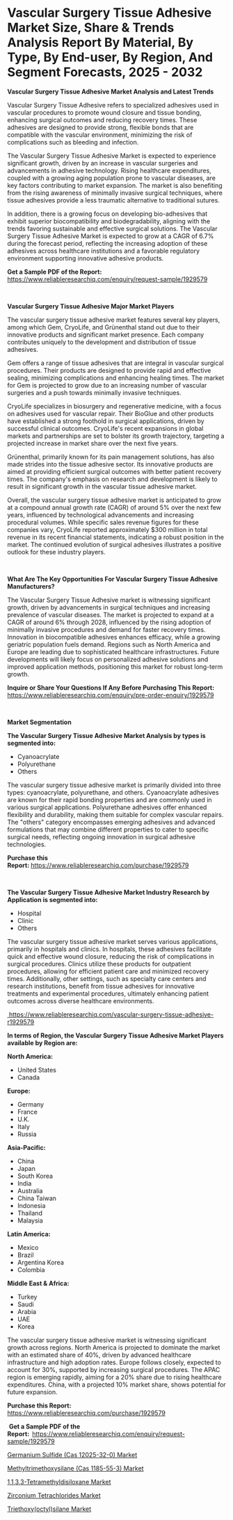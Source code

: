 <p><h1>Vascular Surgery Tissue Adhesive Market Size, Share & Trends Analysis Report By Material, By Type, By End-user, By Region, And Segment Forecasts, 2025 - 2032</h1></p><p><strong>Vascular Surgery Tissue Adhesive Market Analysis and Latest Trends</strong></p>
<p><p>Vascular Surgery Tissue Adhesive refers to specialized adhesives used in vascular procedures to promote wound closure and tissue bonding, enhancing surgical outcomes and reducing recovery times. These adhesives are designed to provide strong, flexible bonds that are compatible with the vascular environment, minimizing the risk of complications such as bleeding and infection.</p><p>The Vascular Surgery Tissue Adhesive Market is expected to experience significant growth, driven by an increase in vascular surgeries and advancements in adhesive technology. Rising healthcare expenditures, coupled with a growing aging population prone to vascular diseases, are key factors contributing to market expansion. The market is also benefiting from the rising awareness of minimally invasive surgical techniques, where tissue adhesives provide a less traumatic alternative to traditional sutures.</p><p>In addition, there is a growing focus on developing bio-adhesives that exhibit superior biocompatibility and biodegradability, aligning with the trends favoring sustainable and effective surgical solutions. The Vascular Surgery Tissue Adhesive Market is expected to grow at a CAGR of 6.7% during the forecast period, reflecting the increasing adoption of these adhesives across healthcare institutions and a favorable regulatory environment supporting innovative adhesive products.</p></p>
<p><strong>Get a Sample PDF of the Report:&nbsp;</strong> <a href="https://www.reliableresearchiq.com/enquiry/request-sample/1929579?utm_campaign=99&utm_medium=2&utm_source=Github&utm_content=ia&utm_term=29032025&utm_id=vascular-surgery-tissue-adhesive">https://www.reliableresearchiq.com/enquiry/request-sample/1929579</a></p>
<p>&nbsp;</p>
<p><strong>Vascular Surgery Tissue Adhesive Major Market Players</strong></p>
<p><p>The vascular surgery tissue adhesive market features several key players, among which Gem, CryoLife, and Grünenthal stand out due to their innovative products and significant market presence. Each company contributes uniquely to the development and distribution of tissue adhesives.</p><p>Gem offers a range of tissue adhesives that are integral in vascular surgical procedures. Their products are designed to provide rapid and effective sealing, minimizing complications and enhancing healing times. The market for Gem is projected to grow due to an increasing number of vascular surgeries and a push towards minimally invasive techniques.</p><p>CryoLife specializes in biosurgery and regenerative medicine, with a focus on adhesives used for vascular repair. Their BioGlue and other products have established a strong foothold in surgical applications, driven by successful clinical outcomes. CryoLife's recent expansions in global markets and partnerships are set to bolster its growth trajectory, targeting a projected increase in market share over the next five years.</p><p>Grünenthal, primarily known for its pain management solutions, has also made strides into the tissue adhesive sector. Its innovative products are aimed at providing efficient surgical outcomes with better patient recovery times. The company's emphasis on research and development is likely to result in significant growth in the vascular tissue adhesive market.</p><p>Overall, the vascular surgery tissue adhesive market is anticipated to grow at a compound annual growth rate (CAGR) of around 5% over the next few years, influenced by technological advancements and increasing procedural volumes. While specific sales revenue figures for these companies vary, CryoLife reported approximately $300 million in total revenue in its recent financial statements, indicating a robust position in the market. The continued evolution of surgical adhesives illustrates a positive outlook for these industry players.</p></p>
<p>&nbsp;</p>
<p><strong>What Are The Key Opportunities For Vascular Surgery Tissue Adhesive Manufacturers?</strong></p>
<p><p>The Vascular Surgery Tissue Adhesive market is witnessing significant growth, driven by advancements in surgical techniques and increasing prevalence of vascular diseases. The market is projected to expand at a CAGR of around 6% through 2028, influenced by the rising adoption of minimally invasive procedures and demand for faster recovery times. Innovation in biocompatible adhesives enhances efficacy, while a growing geriatric population fuels demand. Regions such as North America and Europe are leading due to sophisticated healthcare infrastructures. Future developments will likely focus on personalized adhesive solutions and improved application methods, positioning this market for robust long-term growth.</p></p>
<p><strong>Inquire or Share Your Questions If Any Before Purchasing This Report:</strong> <a href="https://www.reliableresearchiq.com/enquiry/pre-order-enquiry/1929579?utm_campaign=99&utm_medium=2&utm_source=Github&utm_content=ia&utm_term=29032025&utm_id=vascular-surgery-tissue-adhesive">https://www.reliableresearchiq.com/enquiry/pre-order-enquiry/1929579</a></p>
<p>&nbsp;</p>
<p><strong>Market Segmentation</strong></p>
<p><strong>The Vascular Surgery Tissue Adhesive Market Analysis by types is segmented into:</strong></p>
<p><ul><li>Cyanoacrylate</li><li>Polyurethane</li><li>Others</li></ul></p>
<p><p>The vascular surgery tissue adhesive market is primarily divided into three types: cyanoacrylate, polyurethane, and others. Cyanoacrylate adhesives are known for their rapid bonding properties and are commonly used in various surgical applications. Polyurethane adhesives offer enhanced flexibility and durability, making them suitable for complex vascular repairs. The "others" category encompasses emerging adhesives and advanced formulations that may combine different properties to cater to specific surgical needs, reflecting ongoing innovation in surgical adhesive technologies.</p></p>
<p><strong>Purchase this Report:&nbsp;</strong><a href="https://www.reliableresearchiq.com/purchase/1929579?utm_campaign=99&utm_medium=2&utm_source=Github&utm_content=ia&utm_term=29032025&utm_id=vascular-surgery-tissue-adhesive">https://www.reliableresearchiq.com/purchase/1929579</a></p>
<p>&nbsp;</p>
<p><strong>The Vascular Surgery Tissue Adhesive Market Industry Research by Application is segmented into:</strong></p>
<p><ul><li>Hospital</li><li>Clinic</li><li>Others</li></ul></p>
<p><p>The vascular surgery tissue adhesive market serves various applications, primarily in hospitals and clinics. In hospitals, these adhesives facilitate quick and effective wound closure, reducing the risk of complications in surgical procedures. Clinics utilize these products for outpatient procedures, allowing for efficient patient care and minimized recovery times. Additionally, other settings, such as specialty care centers and research institutions, benefit from tissue adhesives for innovative treatments and experimental procedures, ultimately enhancing patient outcomes across diverse healthcare environments.</p></p>
<p><a href="https://www.reliableresearchiq.com/vascular-surgery-tissue-adhesive-r1929579?utm_campaign=99&utm_medium=2&utm_source=Github&utm_content=ia&utm_term=29032025&utm_id=vascular-surgery-tissue-adhesive">&nbsp;https://www.reliableresearchiq.com/vascular-surgery-tissue-adhesive-r1929579</a></p>
<p><strong>In terms of Region, the Vascular Surgery Tissue Adhesive Market Players available by Region are:</strong></p>
<p>
    <p> <strong> North America: </strong>
        <ul>
            <li>United States</li>
            <li>Canada</li>
        </ul>
        </p> 
    <p> <strong> Europe: </strong>
        <ul>
            <li>Germany</li>
            <li>France</li>
            <li>U.K.</li>
            <li>Italy</li>
            <li>Russia</li>
        </ul>
        </p> 
    <p> <strong> Asia-Pacific: </strong>
        <ul>
            <li>China</li>
            <li>Japan</li>
            <li>South Korea</li>
            <li>India</li>
            <li>Australia</li>
            <li>China Taiwan</li>
            <li>Indonesia</li>
            <li>Thailand</li>
            <li>Malaysia</li>
        </ul>
        </p> 
    <p> <strong> Latin America: </strong>
        <ul>
            <li>Mexico</li>
            <li>Brazil</li>
            <li>Argentina Korea</li>
            <li>Colombia</li>
        </ul>
        </p> 
    <p> <strong> Middle East & Africa: </strong>
        <ul>
            <li>Turkey</li>
            <li>Saudi</li>
            <li>Arabia</li>
            <li>UAE</li>
            <li>Korea</li>
        </ul>
    </p>
    </p>
<p><p>The vascular surgery tissue adhesive market is witnessing significant growth across regions. North America is projected to dominate the market with an estimated share of 40%, driven by advanced healthcare infrastructure and high adoption rates. Europe follows closely, expected to account for 30%, supported by increasing surgical procedures. The APAC region is emerging rapidly, aiming for a 20% share due to rising healthcare expenditures. China, with a projected 10% market share, shows potential for future expansion.</p></p>
<p><strong>Purchase this Report: </strong><a href="https://www.reliableresearchiq.com/purchase/1929579?utm_campaign=99&utm_medium=2&utm_source=Github&utm_content=ia&utm_term=29032025&utm_id=vascular-surgery-tissue-adhesive">https://www.reliableresearchiq.com/purchase/1929579</a></p>
<p>&nbsp;<strong>Get a Sample PDF of the Report:&nbsp;&nbsp;</strong><a href="https://www.reliableresearchiq.com/enquiry/request-sample/1929579?utm_campaign=99&utm_medium=2&utm_source=Github&utm_content=ia&utm_term=29032025&utm_id=vascular-surgery-tissue-adhesive">https://www.reliableresearchiq.com/enquiry/request-sample/1929579</a></p>
<p><strong></strong></p>
<p><p><a href="https://github.com/afghatakito29/Market-Research-Report-List-1/blob/main/germanium-sulfide-cas-12025-32-0-market.md?utm_campaign=99&utm_medium=2&utm_source=Github&utm_content=ia&utm_term=29032025&utm_id=vascular-surgery-tissue-adhesive">Germanium Sulfide (Cas 12025-32-0) Market</a></p><p><a href="https://github.com/atawanyeze/Market-Research-Report-List-1/blob/main/methyltrimethoxysilane-cas-1185-55-3-market.md?utm_campaign=99&utm_medium=2&utm_source=Github&utm_content=ia&utm_term=29032025&utm_id=vascular-surgery-tissue-adhesive">Methyltrimethoxysilane (Cas 1185-55-3) Market</a></p><p><a href="https://github.com/vespigeakexc/Market-Research-Report-List-1/blob/main/1133-tetramethyldisiloxane-market.md?utm_campaign=99&utm_medium=2&utm_source=Github&utm_content=ia&utm_term=29032025&utm_id=vascular-surgery-tissue-adhesive">1,1,3,3-Tetramethyldisiloxane Market</a></p><p><a href="https://github.com/eimutelufta/Market-Research-Report-List-1/blob/main/zirconium-tetrachlorides-market.md?utm_campaign=99&utm_medium=2&utm_source=Github&utm_content=ia&utm_term=29032025&utm_id=vascular-surgery-tissue-adhesive">Zirconium Tetrachlorides Market</a></p><p><a href="https://github.com/saqafidrahea/Market-Research-Report-List-1/blob/main/triethoxyoctylsilane-market.md?utm_campaign=99&utm_medium=2&utm_source=Github&utm_content=ia&utm_term=29032025&utm_id=vascular-surgery-tissue-adhesive">Triethoxy(octyl)silane Market</a></p></p>